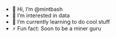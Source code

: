 - 👋 Hi, I’m @mintbash
- 👀 I’m interested in data
- 🌱 I’m currently learning to do cool stuff
- ⚡ Fun fact: Soon to be a miner guru

<!---
mintbash/mintbash is a ✨ special ✨ repository because its `README.md` (this file) appears on your GitHub profile.
You can click the Preview link to take a look at your changes.
--->
